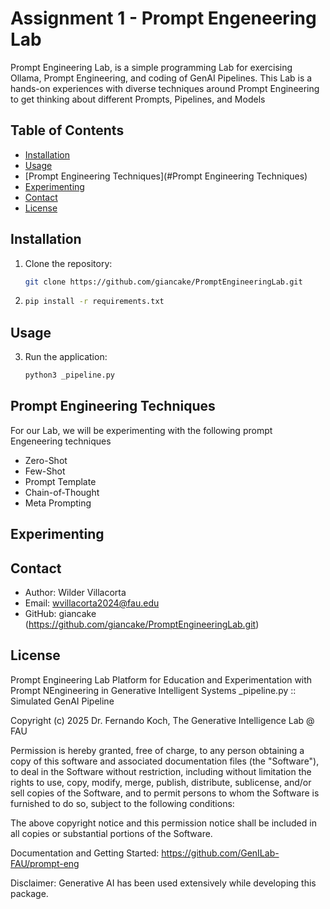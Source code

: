 # Assignment 1 - Prompt Engeneering Lab
Prompt Engineering Lab, is a simple programming Lab for exercising Ollama, Prompt Engineering, and coding of GenAI Pipelines. This Lab is a hands-on experiences with diverse techniques around Prompt Engineering to get thinking about different Prompts, Pipelines, and Models

## Table of Contents
- [Installation](#installation)
- [Usage](#usage)
- [Prompt Engineering Techniques](#Prompt Engineering Techniques)
- [Experimenting](#Experimenting)
- [Contact](#Contact)
- [License](#License)

## Installation
1. Clone the repository:
   ```sh
   git clone https://github.com/giancake/PromptEngineeringLab.git

2. ```sh
   pip install -r requirements.txt

## Usage
3. Run the application:
   ```sh
   python3 _pipeline.py

## Prompt Engineering Techniques

For our Lab, we will be experimenting with the following prompt Engeneering techniques

- Zero-Shot
- Few-Shot
- Prompt Template
- Chain-of-Thought
- Meta Prompting

## Experimenting

## Contact
- Author: Wilder Villacorta
- Email: wvillacorta2024@fau.edu
- GitHub: giancake (https://github.com/giancake/PromptEngineeringLab.git)

## License

Prompt Engineering Lab
Platform for Education and Experimentation with Prompt NEngineering in Generative Intelligent Systems
_pipeline.py :: Simulated GenAI Pipeline 
 
Copyright (c) 2025 Dr. Fernando Koch, The Generative Intelligence Lab @ FAU
 
Permission is hereby granted, free of charge, to any person obtaining a copy of this software and associated documentation files (the "Software"), to deal in the Software without restriction, including without limitation the rights to use, copy, modify, merge, publish, distribute, sublicense, and/or sell
copies of the Software, and to permit persons to whom the Software is furnished to do so, subject to the following conditions:

The above copyright notice and this permission notice shall be included in all copies or substantial portions of the Software.
 
Documentation and Getting Started: https://github.com/GenILab-FAU/prompt-eng

Disclaimer: Generative AI has been used extensively while developing this package.
